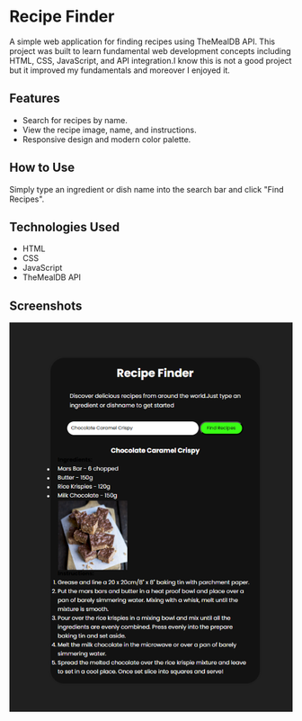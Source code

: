 # Recipe Finder

A simple web application for finding recipes using TheMealDB API. This project was built to learn fundamental web development concepts including HTML, CSS, JavaScript, and API integration.I know this is not a good project but it improved my fundamentals and moreover I enjoyed it.

## Features

- Search for recipes by name.
- View the recipe image, name, and instructions.
- Responsive design and modern color palette.

## How to Use

Simply type an ingredient or dish name into the search bar and click "Find Recipes".

## Technologies Used

- HTML
- CSS
- JavaScript
- TheMealDB API

## Screenshots

![Recipe Finder Screenshot](images/recipe-finder-screenshot.png)
